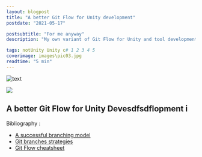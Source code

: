 ```yaml
---
layout: blogpost
title: "A better Git Flow for Unity development"
postdate: "2021-05-17"

postsubtitle: "For me anyway"
description: "My own variant of Git Flow for Unity and tool development"

tags: notUnity Unity c# 1 2 3 4 5
coverimage: images\pic03.jpg
readtime: "5 min"
---
```


![text](/images/gitFlowBanner.png)




<img class="banner" src="/images/gitFlowBanner.png">

## A better Git Flow for Unity Devesdfsdflopment i

Bibliography :

- [A successful branching model](https://nvie.com/posts/a-successful-git-branching-model/)
- [Git branches strategies](https://www.gitkraken.com/learn/git/best-practices/git-branch-strategy)
- [Git Flow cheatsheet](https://danielkummer.github.io/git-flow-cheatsheet/)
